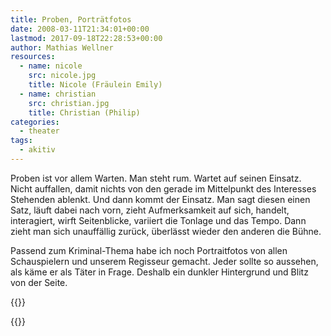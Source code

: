 ```yaml
---
title: Proben, Porträtfotos
date: 2008-03-11T21:34:01+00:00
lastmod: 2017-09-18T22:28:53+00:00
author: Mathias Wellner
resources:
  - name: nicole
    src: nicole.jpg
    title: Nicole (Fräulein Emily)
  - name: christian
    src: christian.jpg
    title: Christian (Philip)
categories:
  - theater
tags:
  - akitiv
---
```

Proben ist vor allem Warten. Man steht rum. Wartet auf seinen Einsatz. Nicht auffallen, damit nichts von den gerade im Mittelpunkt des Interesses Stehenden ablenkt. Und dann kommt der Einsatz. Man sagt diesen einen Satz, läuft dabei nach vorn, zieht Aufmerksamkeit auf sich, handelt, interagiert, wirft Seitenblicke, variiert die Tonlage und das Tempo. Dann zieht man sich unauffällig zurück, überlässt wieder den anderen die Bühne.
<!--more-->

Passend zum Kriminal-Thema habe ich noch Portraitfotos von allen Schauspielern und unserem Regisseur gemacht. Jeder sollte so aussehen, als käme er als Täter in Frage. Deshalb ein dunkler Hintergrund und Blitz von der Seite. 

{{<responsive-image name="nicole">}}

{{<responsive-image name="christian">}}
